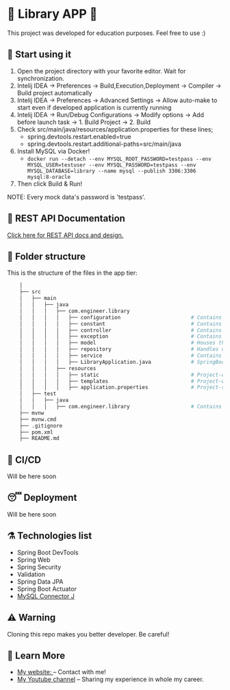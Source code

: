 # 🤠 Library APP 🤠

This project was developed for education purposes. Feel free to use :)

## 🚀 Start using it

1. Open the project directory with your favorite editor. Wait for synchronization.
2. Intelij IDEA -> Preferences -> Build,Execution,Deployment -> Compiler -> Build project automatically
3. Intelij IDEA -> Preferences -> Advanced Settings -> Allow auto-make to start even if developed application is currently running
4. Intelij IDEA -> Run/Debug Configurations -> Modify options -> Add before launch task -> 1. Build Project -> 2. Build
5. Check src/main/java/resources/application.properties for these lines;
   - spring.devtools.restart.enabled=true
   - spring.devtools.restart.additional-paths=src/main/java
6. Install MySQL via Docker!
   - ```docker run --detach --env MYSQL_ROOT_PASSWORD=testpass --env MYSQL_USER=testuser --env MYSQL_PASSWORD=testpass --env MYSQL_DATABASE=library --name mysql --publish 3306:3306 mysql:8-oracle```
7. Then click Build & Run!

NOTE: Every mock data's password is 'testpass'.

## 🥸 REST API Documentation

[Click here for REST API docs and design.](https://documenter.getpostman.com/view/12550271/2s9XxyRDBY)

## 🧬 Folder structure

This is the structure of the files in the app tier:

```sh
    │
    ├── src
    │   ├── main
    │   │   ├── java
    │   │   │   ├── com.engineer.library
    │   │   │   │   ├── configuration                       # Contains the Spring configuration files.
    │   │   │   │   ├── constant                            # Contains the constant values.
    │   │   │   │   ├── controller                          # Contains the Spring MVC controllers that handle HTTP requests.
    │   │   │   │   ├── exception                           # Contains the custom exception files.
    │   │   │   │   ├── model                               # Houses the data models or entities for your application.
    │   │   │   │   ├── repository                          # Handles data access and interactions with the database.
    │   │   │   │   ├── service                             # Contains the business logic, DTO and other things related to any service.
    │   │   │   │   ├── LibraryApplication.java             # SpringBootApplication configuration file.
    │   │   │   ├── resources
    │   │   │   │   ├── static                              # Project-wide static files.
    │   │   │   │   ├── templates                           # Project-wide templates.
    │   │   │   │   ├── application.properties              # Project-specific configurations.
    │   ├── test
    │   │   ├── java
    │   │   │   ├── com.engineer.library                    # Contains test-related files and classes.
    ├── mvnw
    ├── mvnw.cmd
    ├── .gitignore
    ├── pom.xml
    ├── README.md
```

## 🤕 CI/CD

Will be here soon

## 😴 Deployment

Will be here soon

## ⚗️ Technologies list

- Spring Boot DevTools
- Spring Web
- Spring Security
- Validation
- Spring Data JPA
- Spring Boot Actuator
- [MySQL Connector J](https://dev.mysql.com/doc/connector-j/8.1/en/connector-j-installing-maven.html)

## ⚠️ Warning

Cloning this repo makes you better developer. Be careful!

## 📖 Learn More

- [My website: ](https://emrecan.co/) – Contact with me!
- [My Youtube channel](https://www.youtube.com/channel/UCHnhd6yOwxKyQTZU1yDqV0w) – Sharing my experience in whole my career.